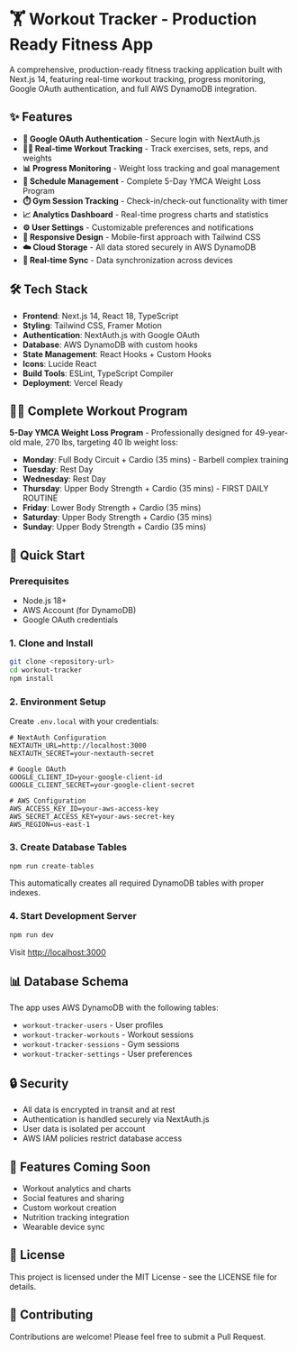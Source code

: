 # 🏋️ Workout Tracker - Production Ready Fitness App

A comprehensive, production-ready fitness tracking application built with Next.js 14, featuring real-time workout tracking, progress monitoring, Google OAuth authentication, and full AWS DynamoDB integration.

## ✨ Features

- **🔐 Google OAuth Authentication** - Secure login with NextAuth.js
- **🏋️‍♂️ Real-time Workout Tracking** - Track exercises, sets, reps, and weights
- **📊 Progress Monitoring** - Weight loss tracking and goal management
- **📅 Schedule Management** - Complete 5-Day YMCA Weight Loss Program
- **⏱️ Gym Session Tracking** - Check-in/check-out functionality with timer
- **📈 Analytics Dashboard** - Real-time progress charts and statistics
- **⚙️ User Settings** - Customizable preferences and notifications
- **📱 Responsive Design** - Mobile-first approach with Tailwind CSS
- **☁️ Cloud Storage** - All data stored securely in AWS DynamoDB
- **🔄 Real-time Sync** - Data synchronization across devices

## 🛠 Tech Stack

- **Frontend**: Next.js 14, React 18, TypeScript
- **Styling**: Tailwind CSS, Framer Motion
- **Authentication**: NextAuth.js with Google OAuth
- **Database**: AWS DynamoDB with custom hooks
- **State Management**: React Hooks + Custom Hooks
- **Icons**: Lucide React
- **Build Tools**: ESLint, TypeScript Compiler
- **Deployment**: Vercel Ready

## 🏋️‍♂️ Complete Workout Program

**5-Day YMCA Weight Loss Program** - Professionally designed for 49-year-old male, 270 lbs, targeting 40 lb weight loss:

- **Monday**: Full Body Circuit + Cardio (35 mins) - Barbell complex training
- **Tuesday**: Rest Day
- **Wednesday**: Rest Day  
- **Thursday**: Upper Body Strength + Cardio (35 mins) - FIRST DAILY ROUTINE
- **Friday**: Lower Body Strength + Cardio (35 mins)
- **Saturday**: Upper Body Strength + Cardio (35 mins)
- **Sunday**: Upper Body Strength + Cardio (35 mins)

## 🚀 Quick Start

### Prerequisites

- Node.js 18+ 
- AWS Account (for DynamoDB)
- Google OAuth credentials

### 1. Clone and Install

```bash
git clone <repository-url>
cd workout-tracker
npm install
```

### 2. Environment Setup

Create `.env.local` with your credentials:

```env
# NextAuth Configuration
NEXTAUTH_URL=http://localhost:3000
NEXTAUTH_SECRET=your-nextauth-secret

# Google OAuth
GOOGLE_CLIENT_ID=your-google-client-id
GOOGLE_CLIENT_SECRET=your-google-client-secret

# AWS Configuration
AWS_ACCESS_KEY_ID=your-aws-access-key
AWS_SECRET_ACCESS_KEY=your-aws-secret-key
AWS_REGION=us-east-1
```

### 3. Create Database Tables

```bash
npm run create-tables
```

This automatically creates all required DynamoDB tables with proper indexes.

### 4. Start Development Server

```bash
npm run dev
```

Visit [http://localhost:3000](http://localhost:3000)

## 📊 Database Schema

The app uses AWS DynamoDB with the following tables:
- `workout-tracker-users` - User profiles
- `workout-tracker-workouts` - Workout sessions
- `workout-tracker-sessions` - Gym sessions
- `workout-tracker-settings` - User preferences

## 🔒 Security

- All data is encrypted in transit and at rest
- Authentication is handled securely via NextAuth.js
- User data is isolated per account
- AWS IAM policies restrict database access

## 🌟 Features Coming Soon

- Workout analytics and charts
- Social features and sharing
- Custom workout creation
- Nutrition tracking integration
- Wearable device sync

## 📄 License

This project is licensed under the MIT License - see the LICENSE file for details.

## 🤝 Contributing

Contributions are welcome! Please feel free to submit a Pull Request.